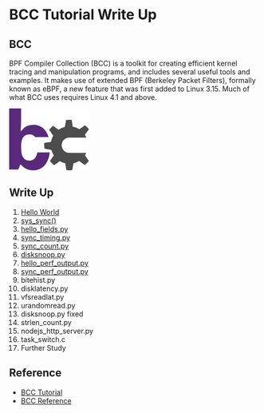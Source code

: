 # BCC Tutorial Write Up

## BCC

BPF Compiler Collection (BCC) is a toolkit for creating efficient kernel tracing and manipulation programs, and includes several useful tools and examples. It makes use of extended BPF (Berkeley Packet Filters), formally known as eBPF, a new feature that was first added to Linux 3.15. Much of what BCC uses requires Linux 4.1 and above.

![logo](asset/logo2.png)

## Write Up

1. [Hello World](src/0x01/README.md)
2. [sys_sync()](src/0x02/README.md)
3. [hello_fields.py](src/0x03/README.md)
4. [sync_timing.py](src/0x04/README.md)
5. [sync_count.py](src/0x05/README.md)
6. [disksnoop.py](src/0x06/README.md)
7. [hello_perf_output.py](src/0x07/README.md)
8. [sync_perf_output.py](src/0x08/README.md)
9. bitehist.py
10. disklatency.py
11. vfsreadlat.py
12. urandomread.py
13. disksnoop.py fixed
14. strlen_count.py
15. nodejs_http_server.py
16. task_switch.c
17. Further Study

## Reference

- [BCC Tutorial](https://github.com/iovisor/bcc/blob/master/docs/tutorial_bcc_python_developer.md)
- [BCC Reference](https://github.com/iovisor/bcc/blob/master/docs/reference_guide.md)